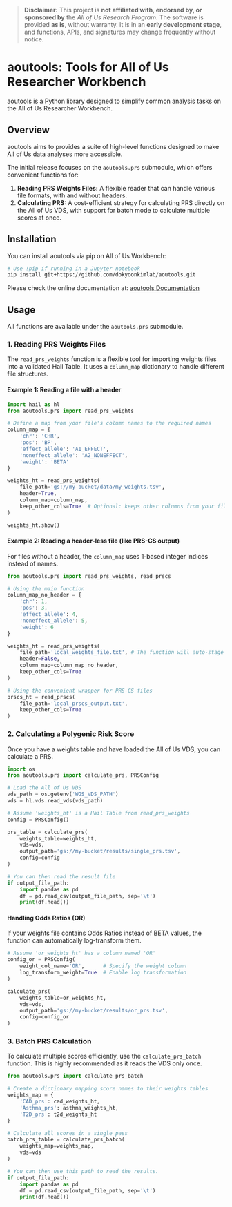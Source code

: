> **Disclaimer:** This project is **not affiliated with, endorsed by, or
> sponsored by** the *All of Us Research Program*. The software is provided **as
> is**, without warranty. It is in an **early development stage**, and
> functions, APIs, and signatures may change frequently without notice.

# aoutools: Tools for All of Us Researcher Workbench

aoutools is a Python library designed to simplify common analysis tasks on the
All of Us Researcher Workbench.

## Overview

aoutools aims to provides a suite of high-level functions designed to make All
of Us data analyses more accessible.

The initial release focuses on the `aoutools.prs` submodule, which offers
convenient functions for:

1.  **Reading PRS Weights Files:** A flexible reader that can handle various
    file formats, with and without headers.
2.  **Calculating PRS:** A cost-efficient strategy for calculating PRS directly
    on the All of Us VDS, with support for batch mode to calculate multiple
    scores at once.

## Installation

You can install aoutools via pip on All of Us Workbench:

```bash
# Use !pip if running in a Jupyter notebook
pip install git+https://github.com/dokyoonkimlab/aoutools.git
```

Please check the online documentation at: [aoutools
Documentation](https://aoutools.readthedocs.io)

## Usage

All functions are available under the `aoutools.prs` submodule.

### 1. Reading PRS Weights Files

The `read_prs_weights` function is a flexible tool for importing weights files
into a validated Hail Table. It uses a `column_map` dictionary to handle
different file structures.

#### Example 1: Reading a file with a header

```python
import hail as hl
from aoutools.prs import read_prs_weights

# Define a map from your file's column names to the required names
column_map = {
    'chr': 'CHR',
    'pos': 'BP',
    'effect_allele': 'A1_EFFECT',
    'noneffect_allele': 'A2_NONEFFECT',
    'weight': 'BETA'
}

weights_ht = read_prs_weights(
    file_path='gs://my-bucket/data/my_weights.tsv',
    header=True,
    column_map=column_map,
    keep_other_cols=True  # Optional: keeps other columns from your file
)

weights_ht.show()
```

#### Example 2: Reading a header-less file (like PRS-CS output)

For files without a header, the `column_map` uses 1-based integer indices
instead of names.

```python
from aoutools.prs import read_prs_weights, read_prscs

# Using the main function
column_map_no_header = {
    'chr': 1,
    'pos': 3,
    'effect_allele': 4,
    'noneffect_allele': 5,
    'weight': 6
}

weights_ht = read_prs_weights(
    file_path='local_weights_file.txt', # The function will auto-stage this to GCS
    header=False,
    column_map=column_map_no_header,
    keep_other_cols=True
)

# Using the convenient wrapper for PRS-CS files
prscs_ht = read_prscs(
    file_path='local_prscs_output.txt',
    keep_other_cols=True
)
```

### 2. Calculating a Polygenic Risk Score

Once you have a weights table and have loaded the All of Us VDS, you can
calculate a PRS.

```python
import os
from aoutools.prs import calculate_prs, PRSConfig

# Load the All of Us VDS
vds_path = os.getenv('WGS_VDS_PATH')
vds = hl.vds.read_vds(vds_path)

# Assume 'weights_ht' is a Hail Table from read_prs_weights
config = PRSConfig()

prs_table = calculate_prs(
    weights_table=weights_ht,
    vds=vds,
    output_path='gs://my-bucket/results/single_prs.tsv',
    config=config
)

# You can then read the result file
if output_file_path:
    import pandas as pd
    df = pd.read_csv(output_file_path, sep='\t')
    print(df.head())
```

#### Handling Odds Ratios (OR)

If your weights file contains Odds Ratios instead of BETA values, the function
can automatically log-transform them.

```python
# Assume 'or_weights_ht' has a column named 'OR'
config_or = PRSConfig(
    weight_col_name='OR',      # Specify the weight column
    log_transform_weight=True  # Enable log transformation
)

calculate_prs(
    weights_table=or_weights_ht,
    vds=vds,
    output_path='gs://my-bucket/results/or_prs.tsv',
    config=config_or
)
```

### 3. Batch PRS Calculation

To calculate multiple scores efficiently, use the `calculate_prs_batch`
function. This is highly recommended as it reads the VDS only once.

```python
from aoutools.prs import calculate_prs_batch

# Create a dictionary mapping score names to their weights tables
weights_map = {
    'CAD_prs': cad_weights_ht,
    'Asthma_prs': asthma_weights_ht,
    'T2D_prs': t2d_weights_ht
}

# Calculate all scores in a single pass
batch_prs_table = calculate_prs_batch(
    weights_map=weights_map,
    vds=vds
)

# You can then use this path to read the results.
if output_file_path:
    import pandas as pd
    df = pd.read_csv(output_file_path, sep='\t')
    print(df.head())
```
